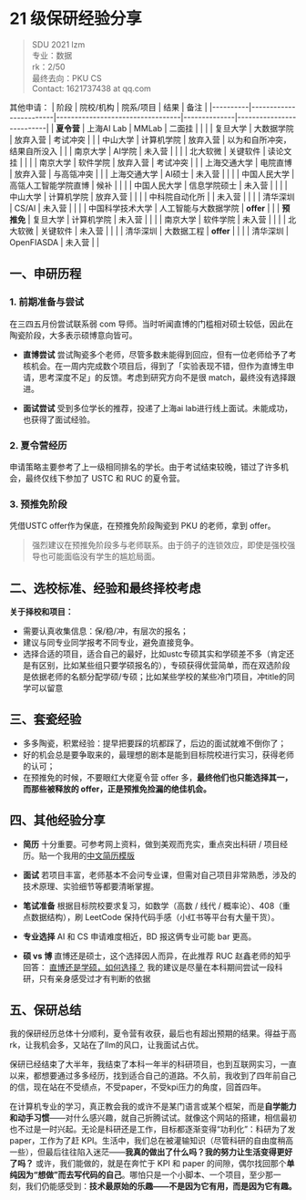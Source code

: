# 21 级保研经验分享

> SDU 2021 lzm  \
> 专业：数据 \
> rk：2/50 \
> 最终去向：PKU CS \
> Contact: 1621737438 at qq.com

其他申请：
| 阶段     | 院校/机构              | 院系/项目                        | 结果         | 备注                      |
|----------|------------------------|----------------------------------|--------------|--------------------------|
| **夏令营** | 上海AI Lab             | MMLab                           | 二面挂       |                          |
|          | 复旦大学               | 大数据学院                      | 放弃入营     | 考试冲突                   |
|          | 中山大学               | 计算机学院                      | 放弃入营     |  以为和自所冲突，结果自所没入 |
|          | 南京大学               | AI学院                          | 未入营       |                          |
|          | 北大软微               |  关键软件                       | 读论文挂     |                          |
|          | 南京大学               | 软件学院                        | 放弃入营     | 考试冲突                 |
|          | 上海交通大学           | 电院直博                        | 放弃入营     | 与高瓴冲突               |
|          | 上海交通大学           | AI硕士                          | 未入营       |                          |
|          | 中国人民大学           | 高瓴人工智能学院直博              | 候补         |                          |
|          | 中国人民大学           | 信息学院硕士                    | 未入营       |                          |
|          | 中山大学               | 计算机学院                      | 放弃入营     |                          |
|          | 中科院自动化所         |                                 | 未入营       |                          |
|          | 清华深圳               | CS/AI                           | 未入营       |                          |
|          | 中国科学技术大学       | 人工智能与大数据学院            | **offer**    |                          |
| **预推免** | 复旦大学               | 计算机学院                      | 未入营       |                          |
|          | 南京大学               | 软件学院                        | 未入营     |                  |
|          | 北大软微               | 关键软件                    | 未入营       |                          |
|          | 清华深圳               | 大数据工程                      | **offer**    |                          |
|          | 清华深圳               | OpenFIASDA                      | 未入营       |                          |


## 一、申研历程

### 1. 前期准备与尝试

在三四五月份尝试联系弱 com 导师。当时听闻直博的门槛相对硕士较低，因此在陶瓷阶段，大多表示硕博意向皆可。

* **直博尝试**
  尝试陶瓷多个老师，尽管多数未能得到回应，但有一位老师给予了考核机会。在一周内完成数个项目后，得到了「实验表现不错，但作为直博生申请，思考深度不足」的反馈。考虑到研究方向不是很 match，最终没有选择跟进。

* **面试尝试**
  受到多位学长的推荐，投递了上海ai lab进行线上面试。未能成功，也获得了面试经验。

### 2. 夏令营经历

申请策略主要参考了上一级相同排名的学长。由于考试结束较晚，错过了许多机会，最终仅线下参加了 USTC 和 RUC 的夏令营。

### 3. 预推免阶段

凭借USTC offer作为保底，在预推免阶段陶瓷到 PKU 的老师，拿到 offer。

> 强烈建议在预推免阶段多与老师联系。由于鸽子的连锁效应，即使是强校强导也可能面临没有学生的尴尬局面。

## 二、选校标准、经验和最终择校考虑
**关于择校和项目：**
  - 需要认真收集信息：保/稳/冲，有层次的报名；
  - 建议与同专业同学报考不同专业，避免直接竞争。
  - 选择合适的项目，适合自己的最好，比如ustc专硕其实和学硕差不多（肯定还是有区别，比如某些组只要学硕报名的），专硕获得优营简单，而在双选阶段是依据老师的名额分配学硕/专硕；比如某些学校的某些冷门项目，冲title的同学可以留意


## 三、套瓷经验

* 多多陶瓷，积累经验：提早把要踩的坑都踩了，后边的面试就难不倒你了；
* 好的机会总是要争取来的，最理想的剧本是能到目标院校进行实习，获得老师的认可；
* 在预推免的时候，不要眼红大佬夏令营 offer 多，**最终他们也只能选择其一，而那些被释放的 offer，正是预推免捡漏的绝佳机会。**

## 四、其他经验分享

* **简历**
  十分重要。可参考网上资料，做到美观而充实，重点突出科研 / 项目经历。贴一个我用的[中文简历模版](https://www.overleaf.com/latex/templates/chinese-resume-template-zhong-wen-jian-li-mo-ban/fbdypsjmgwbb)

* **面试**
  若项目丰富，老师基本不会问专业课，但需对自己项目非常熟悉，涉及的技术原理、实验细节等都要清晰掌握。

* **笔试准备**
  根据目标院校要求复习，如数学（高数 / 线代 / 概率论）、408（重点数据结构），刷 LeetCode 保持代码手感（小红书等平台有大量干货）。

* **专业选择**
  AI 和 CS 申请难度相近，BD 报这俩专业可能 bar 更高。

* **硕 vs 博**
  直博还是硕士，这个选择因人而异，在此推荐 RUC 赵鑫老师的知乎回答：
[直博还是学硕，如何选择？](https://www.zhihu.com/question/373019585/answer/1853704826)
我的建议是尽量在本科期间尝试一段科研，只有亲身感受过才有判断的依据

## 五、保研总结
我的保研经历总体十分顺利，夏令营有收获，最后也有超出预期的结果。得益于高rk，让我机会多，又站在了llm的风口，让我面试占优。

保研已经结束了大半年，我结束了本科一年半的科研项目，也到互联网实习，一直以来，都想要通过多多经历，找到适合自己的道路。不久前，我收到了四年前自己的信，现在站在不受绩点，不受paper，不受kpi压力的角度，回首四年。

在计算机专业的学习，真正教会我的或许不是某门语言或某个框架，而是**自学能力和动手习惯**——对什么感兴趣，就自己折腾试试。就像这个网站的搭建，相信最初也不过是一时兴起。无论是科研还是工作，目标都逐渐变得“功利化”：科研为了发 paper，工作为了赶 KPI。生活中，我们总在被灌输知识（尽管科研的自由度稍高一些），但最后往往陷入迷茫——**我真的做出了什么吗？我的努力让生活变得更好了吗？** 或许，我们能做的，就是在奔忙于 KPI 和 paper 的间隙，偶尔找回那个**单纯因为“想做”而去写代码的自己**。哪怕只是一个小脚本、一个项目，至少那一刻，我们仍能感受到：**技术最原始的乐趣——不是因为它有用，而是因为它有趣。**

